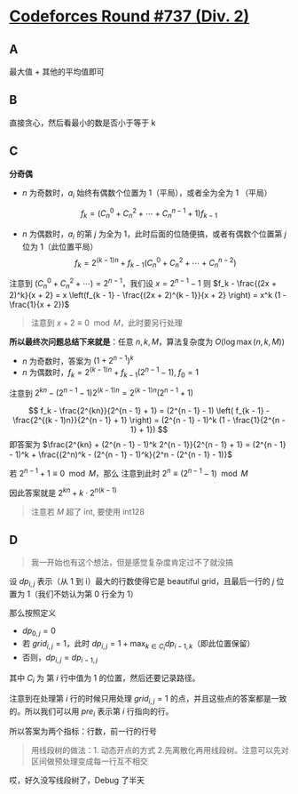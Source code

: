 # [Codeforces Round #737 (Div. 2)](https://codeforces.com/contest/1557/)

## A

最大值 + 其他的平均值即可

## B

直接贪心，然后看最小的数是否小于等于 k

## C

**分奇偶**

- $n$ 为奇数时，$a_i$ 始终有偶数个位置为 1（平局），或者全为全为 1 （平局）

$$
f_k = (C_n^0 + C_n^2 + \cdots + C_n^{n - 1} + 1) f_{k - 1}
$$

- $n$ 为偶数时，$a_i$ 的第 $j$ 为全为 1，此时后面的位随便搞，或者有偶数个位置第 $j$ 位为 1（此位置平局）
$$
f_k = 2^{(k - 1) n} + f_{k - 1}( C_n^0 + C_n^2 + \cdots + C_n^{n - 2})
$$

注意到 $(C_n^0 + C_n^2 + \cdots) = 2^{n - 1}$，我们设 $x = 2^{n - 1} - 1$
则 $f_k - \frac{(2x + 2)^k}{x + 2} = x \left(f_{k - 1} - \frac{(2x + 2)^{k - 1}}{x + 2} \right) = x^k (1 - \frac{1}{x + 2})$

> 注意到 $x + 2 \equiv 0 \mod M$，此时要另行处理

**所以最终次问题总结下来就是**：任意 $n, k, M$，算法复杂度为 $O(\log \max(n, k, M))$

- $n$ 为奇数时，答案为 $(1 + 2^{n - 1})^k$
- $n$ 为偶数时，$f_k = 2^{(k - 1) n} + f_{k - 1} (2^{n - 1} - 1), \; f_0 = 1$

注意到 $2^{kn} - (2^{n - 1} - 1) 2^{(k - 1)n} = 2^{(k - 1)n} (2^{n - 1} + 1)$

$$
f_k - \frac{2^{kn}}{2^{n - 1} + 1} = (2^{n - 1} - 1) \left( f_{k - 1} - \frac{2^{(k - 1)n}}{2^{n - 1} + 1} \right) = (2^{n - 1} - 1)^k (1 - \frac{1}{2^{n - 1} + 1})
$$
即答案为 $\frac{2^{kn} + (2^{n - 1} - 1)^k 2^{n - 1}}{2^{n - 1} + 1} = (2^{n - 1} - 1)^k + \frac{(2^n)^k - (2^{n - 1} - 1)^k}{2^n - (2^{n - 1} - 1)}$


若 $2^{n - 1} + 1 \equiv 0 \mod M$，那么
注意到此时 $2^n \equiv (2^{n - 1} - 1) \mod M$

因此答案就是 $2^{kn} + k \cdot 2^{n(k - 1)}$

> 注意若 $M$ 超了 int, 要使用 int128

## D

> 我一开始也有这个想法，但是感觉复杂度肯定过不了就没搞

设 $dp_{i, j}$ 表示（从 1 到 i）最大的行数使得它是 beautiful grid，且最后一行的 $j$ 位置为 1（我们不妨认为第 0 行全为 1）

那么按照定义

- $dp_{0, j} = 0$
- 若 $grid_{i, j} = 1$，此时 $dp_{i, j} = 1 + \max_{k \in C_i} dp_{i - 1, k}$（即此位置保留）
- 否则，$dp_{i, j} = dp_{i - 1, j}$

其中 $C_i$ 为 第 $i$ 行中值为 1 的位置，然后还要记录路径。

注意到在处理第 $i$ 行的时候只用处理 $grid_{i, j} = 1$ 的点，并且这些点的答案都是一致的。所以我们可以用 $pre_i$ 表示第 $i$ 行指向的行。

所以答案为两个指标：行数，前一行的行号

> 用线段树的做法：1. 动态开点的方式 2.先离散化再用线段树。注意可以先对区间做预处理变成每一行互不相交

哎，好久没写线段树了，Debug 了半天
